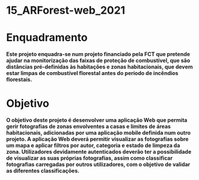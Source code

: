 # 15_ARForest-web_2021

# Enquadramento 

**Este projeto enquadra-se num projeto financiado pela FCT que pretende ajudar na monitorização
das faixas de proteção de combustível, que são distâncias pré-definidas às habitações e zonas
habitacionais, que devem estar limpas de combustível florestal antes do período de incêndios
florestais.**

# Objetivo 

**O objetivo deste projeto é desenvolver uma aplicação Web que permita gerir fotografias de
zonas envolventes a casas e limites de áreas habitacionais, adicionadas por uma aplicação
mobile definida num outro projeto. A aplicação Web deverá permitir visualizar as fotografias
sobre um mapa e aplicar filtros por autor, categoria e estado de limpeza da zona. Utilizadores
devidamente autenticados deverão ter a possibilidade de visualizar as suas próprias fotografias,
assim como classificar fotografias carregadas por outros utilizadores, com o objetivo de validar
as diferentes classificações.**
